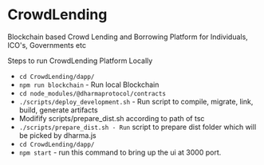 # CrowdLending
Blockchain based Crowd Lending and Borrowing Platform for Individuals, ICO's, Governments etc

Steps to run CrowdLending Platform Locally
- `cd CrowdLending/dapp/`
- `npm run blockchain`  - Run local Blockchain
- `cd node_modules/@dharmaprotocol/contracts`
- `./scripts/deploy_development.sh` - Run script to compile, migrate, link, build, generate artifacts
- Modifify scripts/prepare_dist.sh according to path of tsc
- `./scripts/prepare_dist.sh - Run` script to prepare dist folder which will be picked by dharma.js
- `cd CrowdLending/dapp/`
- `npm start` - run this command to bring up the ui at 3000 port.
